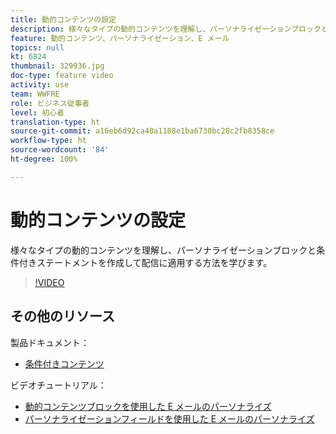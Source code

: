 ```yaml
---
title: 動的コンテンツの設定
description: 様々なタイプの動的コンテンツを理解し、パーソナライゼーションブロックと条件付きステートメントを作成して配信に適用する方法を学びます。　
feature: 動的コンテンツ、パーソナライゼーション、E メール
topics: null
kt: 6824
thumbnail: 329936.jpg
doc-type: feature video
activity: use
team: WWFRE
role: ビジネス従事者
level: 初心者
translation-type: ht
source-git-commit: a16eb6d92ca40a1188e1ba6730bc28c2fb8358ce
workflow-type: ht
source-wordcount: '84'
ht-degree: 100%

---
```



# 動的コンテンツの設定

様々なタイプの動的コンテンツを理解し、パーソナライゼーションブロックと条件付きステートメントを作成して配信に適用する方法を学びます。　

>[!VIDEO](https://video.tv.adobe.com/v/329936?quality=12)

## その他のリソース

製品ドキュメント：

* [条件付きコンテンツ](https://docs.adobe.com/content/help/ja-JP/campaign-classic/using/sending-messages/personalizing-deliveries/conditional-content.html)

ビデオチュートリアル：

* [動的コンテンツブロックを使用した E メールのパーソナライズ](/help/sending-messages/email-channel/personalization-with-dynamic-content-blocks.md)
* [パーソナライゼーションフィールドを使用した E メールのパーソナライズ](/help/sending-messages/email-channel/personalizing-emails-using-personalization-fields.md)
